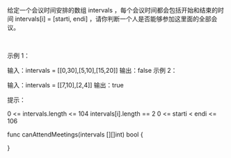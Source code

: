 给定一个会议时间安排的数组 intervals ，每个会议时间都会包括开始和结束的时间 intervals[i] = [starti, endi] ，请你判断一个人是否能够参加这里面的全部会议。

 

示例 1：

输入：intervals = [[0,30],[5,10],[15,20]]
输出：false
示例 2：

输入：intervals = [[7,10],[2,4]]
输出：true
 

提示：

0 <= intervals.length <= 104
intervals[i].length == 2
0 <= starti < endi <= 106

func canAttendMeetings(intervals [][]int) bool {

}